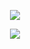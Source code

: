 <p align="center">
  <img src="https://discord.c99.nl/widget/theme-3/852610618300825661.png">
</p>

<p align="center">
  <img src="https://github-readme-stats.vercel.app/api?username=Time&show_icons=true&theme=radical">
</p>
